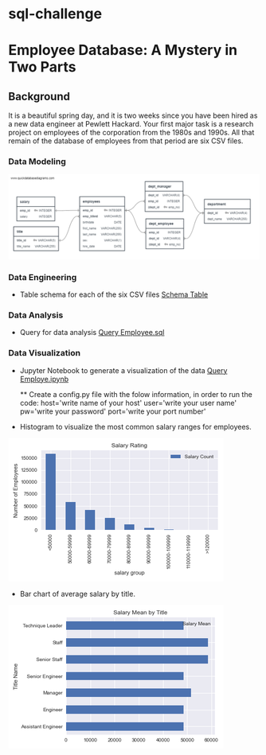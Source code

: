 # sql-challenge
# Employee Database: A Mystery in Two Parts

## Background

It is a beautiful spring day, and it is two weeks since you have been hired as a new data engineer at Pewlett Hackard. Your first major task is a research project on employees of the corporation from the 1980s and 1990s. All that remain of the database of employees from that period are six CSV files.

### Data Modeling

![ERD employee diagram.png](EmployeeSQL/ERDemployee.png)

### Data Engineering

* Table schema for each of the six CSV files [Schema Table](EmployeeSQL/schematable.sql)

### Data Analysis

* Query for data analysis [Query Employee.sql](EmployeeSQL/query.sql)

### Data Visualization 

* Jupyter Notebook to generate a visualization of the data [Query Employe.ipynb](employeeplots.ipynb)

    ** Create a config.py file with the folow information, in order to run the code:
        host='write name of your host'
        user='write your user name'
        pw='write your password'
        port='write your port number'

* Histogram to visualize the most common salary ranges for employees.

![Most commonn salary.png](images/chart_salaryrating.png)

* Bar chart of average salary by title.

![average salary by title.png](images/chart_salarymeanbytitle.png)
